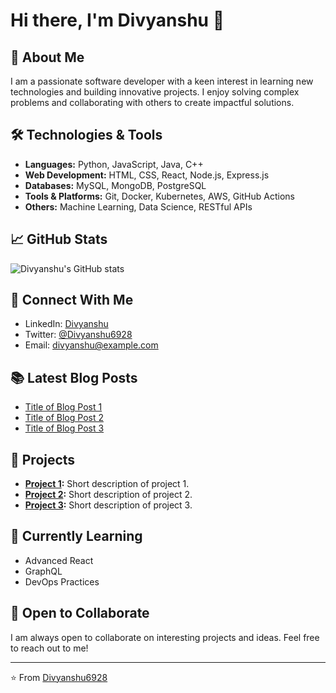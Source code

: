 # Hi there, I'm Divyanshu 👋

## 🚀 About Me
I am a passionate software developer with a keen interest in learning new technologies and building innovative projects. I enjoy solving complex problems and collaborating with others to create impactful solutions.

## 🛠️ Technologies & Tools
- **Languages:** Python, JavaScript, Java, C++
- **Web Development:** HTML, CSS, React, Node.js, Express.js
- **Databases:** MySQL, MongoDB, PostgreSQL
- **Tools & Platforms:** Git, Docker, Kubernetes, AWS, GitHub Actions
- **Others:** Machine Learning, Data Science, RESTful APIs

## 📈 GitHub Stats
![Divyanshu's GitHub stats](https://github-readme-stats.vercel.app/api?username=Divyanshu6928&show_icons=true&theme=radical)

## 💼 Connect With Me
- LinkedIn: [Divyanshu](https://www.linkedin.com/in/divyanshu)
- Twitter: [@Divyanshu6928](https://twitter.com/Divyanshu6928)
- Email: divyanshu@example.com

## 📚 Latest Blog Posts
<!-- BLOG-POST-LIST:START -->
- [Title of Blog Post 1](https://example.com/blog1)
- [Title of Blog Post 2](https://example.com/blog2)
- [Title of Blog Post 3](https://example.com/blog3)
<!-- BLOG-POST-LIST:END -->

## 📝 Projects
- **[Project 1](https://github.com/Divyanshu6928/project1):** Short description of project 1.
- **[Project 2](https://github.com/Divyanshu6928/project2):** Short description of project 2.
- **[Project 3](https://github.com/Divyanshu6928/project3):** Short description of project 3.

## 🌱 Currently Learning
- Advanced React
- GraphQL
- DevOps Practices

## 🤝 Open to Collaborate
I am always open to collaborate on interesting projects and ideas. Feel free to reach out to me!

---

⭐️ From [Divyanshu6928](https://github.com/Divyanshu6928)
